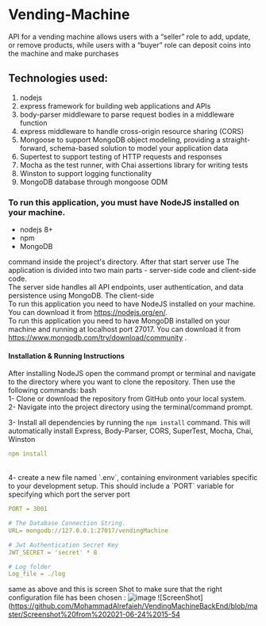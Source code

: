 # Vending-Machine
API for a vending machine allows users with a “seller” role to add, update, or remove products, while users with a “buyer” role can deposit coins into the machine and make purchases

## Technologies used:
1. nodejs
2. express framework for building web applications and APIs
3. body-parser middleware to parse request bodies in a middleware function
4. express middleware to handle cross-origin resource sharing (CORS)
5. Mongoose to support MongoDB object modeling, providing a straight-forward, schema-based solution to model your application data
6. Supertest to support testing of HTTP requests and responses  
7. Mocha as the test runner, with Chai assertions library for writing tests
8. Winston to support logging functionality  
9. MongoDB database through mongoose ODM 

### To run this application, you must have NodeJS installed on your machine. 
- nodejs 8+
- npm
- MongoDB
  
command inside the project's directory. After that start server use The application is divided into two main parts - server-side code and client-side code.
<br>
The server side handles all API endpoints, user authentication, and data persistence using MongoDB. The client-side
<br>
To run this application you need to have NodeJS installed on your machine. You can download it from https://nodejs.org/en/.
<br>
To run this application you need to have MongoDB installed on your machine and running at localhost port 27017. You can download it from https://www.mongodb.com/try/download/community .
<br >

#### Installation & Running Instructions

After installing NodeJS open the command prompt or terminal and navigate to the directory where you want to clone the repository. Then use the following commands:
bash
<br>
1- Clone or download the repository from GitHub onto your local system.
<br>
2- Navigate into the project directory using the terminal/command prompt.
<br>

3- Install all dependencies by running the `npm install` command. This will automatically install Express, Body-Parser, CORS, SuperTest, Mocha, Chai, Winston
```yaml
npm install
```
<br>
4- create a new file named `.env`, containing environment variables specific to your development setup. This should include a `PORT` variable for specifying which port the server port
<br>

```yaml
PORT = 3001

# The Database Connection String.
URL= mongodb://127.0.0.1:27017/vendingMachine

# Jwt Authentication Secret Key
JWT_SECRET = 'secret' * 8

# Log folder
Log_file = ./log
```
same as above and this is screen Shot to make sure that the right configuration file has been chosen :
![image](https://user-images.githubusercontent.com/54658855/117768622-aabdff80-b13c-11eb-8fcb-e9efbbdafd66.png)
![ScreenShot](https://github.com/MohammadAlrefaieh/VendingMachineBackEnd/blob/master/Screenshot%20from%202021-06-24%2015-54

